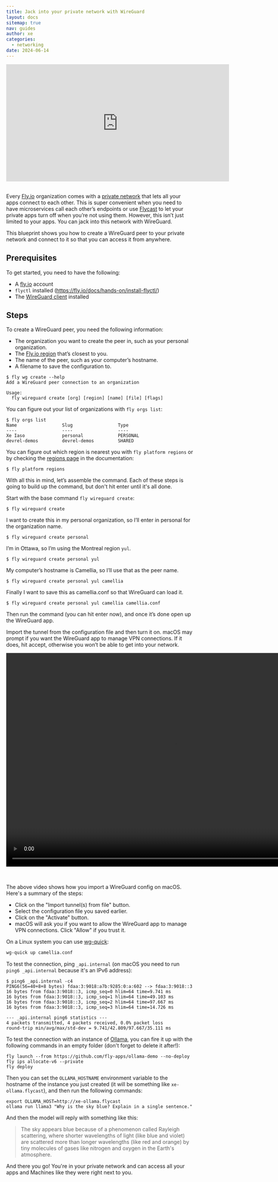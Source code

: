 ```yaml
---
title: Jack into your private network with WireGuard
layout: docs
sitemap: true
nav: guides
author: xe
categories:
  - networking
date: 2024-06-14
---
```


<center><iframe width="600" height="315" src="https://www.youtube-nocookie.com/embed/4NcvlIlIlso?si=DPbDPwzlRTQFx0hB" title="YouTube video player" frameborder="0" allow="accelerometer; autoplay; clipboard-write; encrypted-media; gyroscope; picture-in-picture; web-share" referrerpolicy="strict-origin-when-cross-origin" allowfullscreen></iframe></center><br />

Every [Fly.io](http://Fly.io) organization comes with a [private network](https://fly.io/docs/networking/private-networking/) that lets all your apps connect to each other. This is super convenient when you need to have microservices call each other’s endpoints or use [Flycast](/docs/networking/flycast/) to let your private apps turn off when you’re not using them. However, this isn’t just limited to your apps. You can jack into this network with WireGuard.

This blueprint shows you how to create a WireGuard peer to your private network and connect to it so that you can access it from anywhere.

## Prerequisites

To get started, you need to have the following:

- A [fly.io](http://fly.io) account
- `flyctl` installed (https://fly.io/docs/hands-on/install-flyctl/)
- The [WireGuard client](https://www.wireguard.com/install/) installed

## Steps

To create a WireGuard peer, you need the following information:

- The organization you want to create the peer in, such as your personal organization.
- The [Fly.io region](/docs/reference/regions/) that’s closest to you.
- The name of the peer, such as your computer’s hostname.
- A filename to save the configuration to.

```
$ fly wg create --help
Add a WireGuard peer connection to an organization

Usage:
  fly wireguard create [org] [region] [name] [file] [flags]
```

You can figure out your list of organizations with `fly orgs list`:

```
$ fly orgs list
Name                 Slug                 Type
----                 ----                 ----
Xe Iaso              personal             PERSONAL
devrel-demos         devrel-demos         SHARED
```

You can figure out which region is nearest you with `fly platform regions` or by checking the [regions page](https://fly.io/docs/reference/regions/) in the documentation:

```
$ fly platform regions
```

With all this in mind, let’s assemble the command. Each of these steps is going to build up the command, but don't hit enter until it's all done.

Start with the base command `fly wireguard create`:

```
$ fly wireguard create
```

I want to create this in my personal organization, so I’ll enter in personal for the organization name.

```
$ fly wireguard create personal
```

I’m in Ottawa, so I’m using the Montreal region `yul`.

```
$ fly wireguard create personal yul
```

My computer’s hostname is Camellia, so I’ll use that as the peer name.

```
$ fly wireguard create personal yul camellia
```

Finally I want to save this as camellia.conf so that WireGuard can load it.

```
$ fly wireguard create personal yul camellia camellia.conf
```

Then run the command (you can hit enter now), and once it’s done open up the WireGuard app.

Import the tunnel from the configuration file and then turn it on. macOS may prompt if you want the WireGuard app to manage VPN connections. If it does, hit accept, otherwise you won’t be able to get into your network.

<video width="886" height="574" controls autoplay loop style="margin-bottom: 2rem;">
  <source src="./wireguard-activate.mp4" type="video/mp4">
  Your browser does not support the video tag.
</video>

The above video shows how you import a WireGuard config on macOS. Here's a summary of the steps:

- Click on the "Import tunnel(s) from file" button.
- Select the configuration file you saved earlier.
- Click on the "Activate" button.
- macOS will ask you if you want to allow the WireGuard app to manage VPN connections. Click "Allow" if you trust it.

On a Linux system you can use [wg-quick](https://www.man7.org/linux/man-pages/man8/wg-quick.8.html+external):

```sh
wg-quick up camellia.conf
```

To test the connection, ping `_api.internal` (on macOS you need to run `ping6 _api.internal` because it's an IPv6 address):

```
$ ping6 _api.internal -c4
PING6(56=40+8+8 bytes) fdaa:3:9018:a7b:9285:0:a:602 --> fdaa:3:9018::3
16 bytes from fdaa:3:9018::3, icmp_seq=0 hlim=64 time=9.741 ms
16 bytes from fdaa:3:9018::3, icmp_seq=1 hlim=64 time=49.103 ms
16 bytes from fdaa:3:9018::3, icmp_seq=2 hlim=64 time=97.667 ms
16 bytes from fdaa:3:9018::3, icmp_seq=3 hlim=64 time=14.726 ms

--- _api.internal ping6 statistics ---
4 packets transmitted, 4 packets received, 0.0% packet loss
round-trip min/avg/max/std-dev = 9.741/42.809/97.667/35.111 ms
```

To test the connection with an instance of [Ollama](https://ollama.com), you can fire it up with the following commands in an empty folder (don't forget to delete it after!):

```
fly launch --from https://github.com/fly-apps/ollama-demo --no-deploy
fly ips allocate-v6 --private
fly deploy
```

Then you can set the `OLLAMA_HOSTNAME` environment variable to the hostname of the instance you just created (it will be something like `xe-ollama.flycast`), and then run the following commands:

```
export OLLAMA_HOST=http://xe-ollama.flycast
ollama run llama3 "Why is the sky blue? Explain in a single sentence."
```

And then the model will reply with something like this:

> The sky appears blue because of a phenomenon called Rayleigh scattering, where shorter wavelengths of light (like blue and violet) are scattered more than longer wavelengths (like red and orange) by tiny molecules of gases like nitrogen and oxygen in the Earth's atmosphere.

And there you go! You're in your private network and can access all your apps and Machines like they were right next to you.
